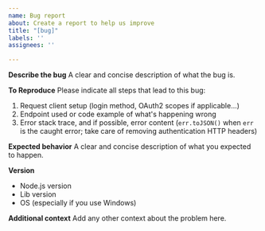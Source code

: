 ```yaml
---
name: Bug report
about: Create a report to help us improve
title: "[bug]"
labels: ''
assignees: ''

---
```


**Describe the bug**
A clear and concise description of what the bug is.

**To Reproduce**
Please indicate all steps that lead to this bug:
1. Request client setup (login method, OAuth2 scopes if applicable...)
2. Endpoint used or code example of what's happening wrong
3. Error stack trace, and if possible, error content (`err.toJSON()` when `err` is the caught error; take care of removing authentication HTTP headers)

**Expected behavior**
A clear and concise description of what you expected to happen.

**Version**
 - Node.js version
 - Lib version
 - OS (especially if you use Windows)

**Additional context**
Add any other context about the problem here.
